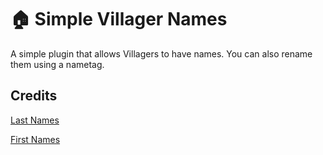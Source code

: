 # 🏠 Simple Villager Names

A simple plugin that allows Villagers to have names. You can also rename them using a nametag.

## Credits
[Last Names](https://github.com/arineng/arincli/blob/master/lib/last-names.txt)

[First Names](https://www.usna.edu/Users/cs/roche/courses/s15si335/proj1/files.php%3Ff=names.txt&downloadcode=yes)
